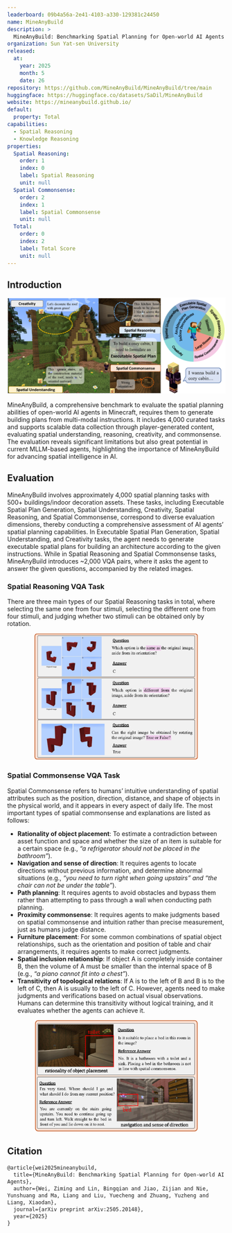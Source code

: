 ```yaml
---
leaderboard: 09b4a56a-2e41-4103-a330-129381c24450
name: MineAnyBuild
description: >
  MineAnyBuild: Benchmarking Spatial Planning for Open-world AI Agents
organization: Sun Yat-sen University
released:
  at:
    year: 2025
    month: 5
    date: 26
repository: https://github.com/MineAnyBuild/MineAnyBuild/tree/main
huggingface: https://huggingface.co/datasets/SaDil/MineAnyBuild
website: https://mineanybuild.github.io/
default:
  property: Total
capabilities:
  - Spatial Reasoning
  - Knowledge Reasoning
properties:
  Spatial Reasoning:
    order: 1
    index: 0
    label: Spatial Reasoning
    unit: null
  Spatial Commonsense:
    order: 2
    index: 1
    label: Spatial Commonsense
    unit: null
  Total:
    order: 0
    index: 2
    label: Total Score
    unit: null
---
```


## Introduction

![alt text](assets/overview.png)

MineAnyBuild, a comprehensive benchmark to evaluate the spatial planning abilities of open-world AI agents in Minecraft, requires them to generate building plans from multi-modal instructions. It includes 4,000 curated tasks and supports scalable data collection through player-generated content, evaluating spatial understanding, reasoning, creativity, and commonsense. The evaluation reveals significant limitations but also great potential in current MLLM-based agents, highlighting the importance of MineAnyBuild for advancing spatial intelligence in AI.

## Evaluation

MineAnyBuild involves approximately 4,000 spatial planning tasks with 500+ buildings/indoor decoration assets. These tasks, including Executable Spatial Plan Generation, Spatial Understanding, Creativity, Spatial Reasoning, and Spatial Commonsense, correspond to diverse evaluation dimensions, thereby conducting a comprehensive assessment of AI agents’ spatial planning capabilities. In Executable Spatial Plan Generation, Spatial Understanding, and Creativity tasks, the agent needs to generate executable spatial plans for building an architecture according to the given instructions. While in Spatial Reasoning and Spatial Commonsense tasks, MineAnyBuild introduces ~2,000 VQA pairs, where it asks the agent to answer the given questions, accompanied by the related images.

### Spatial Reasoning VQA Task

There are three main types of our Spatial Reasoning tasks in total, where selecting the same one from four stimuli, selecting the different one from four stimuli, and judging whether two stimuli can be obtained only by rotation.

<div align="center">
  <img src="assets/spatial_reasoning.png" alt="Spatial Reasoning Examples" style="width: 75%; max-width: 600px;">
</div>

### Spatial Commonsense VQA Task

Spatial Commonsense refers to humans’ intuitive understanding of spatial attributes such as the position, direction, distance, and shape of objects in the physical world, and it appears in every aspect of daily life. The most important types of spatial commonsense and explanations are listed as follows:

- **Rationality of object placement**: To estimate a contradiction between asset function and space and whether the size of an item is suitable for a certain space (e.g., _“a refrigerator should not be placed in the bathroom”_).
- **Navigation and sense of direction**: It requires agents to locate directions without previous information, and determine abnormal situations (e.g., _“you need to turn right when going upstairs” and “the chair can not be under the table”_).
- **Path planning**: It requires agents to avoid obstacles and bypass them rather than attempting to pass through a wall when conducting path planning.
- **Proximity commonsense**: It requires agents to make judgments based on spatial commonsense and intuition rather than precise measurement, just as humans judge distance.
- **Furniture placement**: For some common combinations of spatial object relationships, such as the orientation and position of table and chair arrangements, it requires agents to make correct judgments.
- **Spatial inclusion relationship**: If object A is completely inside container B, then the volume of A must be smaller than the internal space of B (e.g., _“a piano cannot fit into a chest”_).
- **Transitivity of topological relations**: If A is to the left of B and B is to the left of C, then A is usually to the left of C. However, agents need to make judgments and verifications based on actual visual observations. Humans can determine this transitivity without logical training, and it evaluates whether the agents can achieve it.
<div align="center">
  <img src="assets/commonsense.png" alt="Spatial Commonsense Examples" style="width: 75%; max-width: 600px;">
</div>

## Citation

```
@article{wei2025mineanybuild,
  title={MineAnyBuild: Benchmarking Spatial Planning for Open-world AI Agents},
  author={Wei, Ziming and Lin, Bingqian and Jiao, Zijian and Nie, Yunshuang and Ma, Liang and Liu, Yuecheng and Zhuang, Yuzheng and Liang, Xiaodan},
  journal={arXiv preprint arXiv:2505.20148},
  year={2025}
}
```
